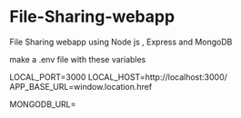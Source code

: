 # File-Sharing-webapp
File Sharing webapp using Node js , Express and MongoDB


make a .env file with these variables

LOCAL_PORT=3000
LOCAL_HOST=http://localhost:3000/
APP_BASE_URL=window.location.href

MONGODB_URL=                                              

